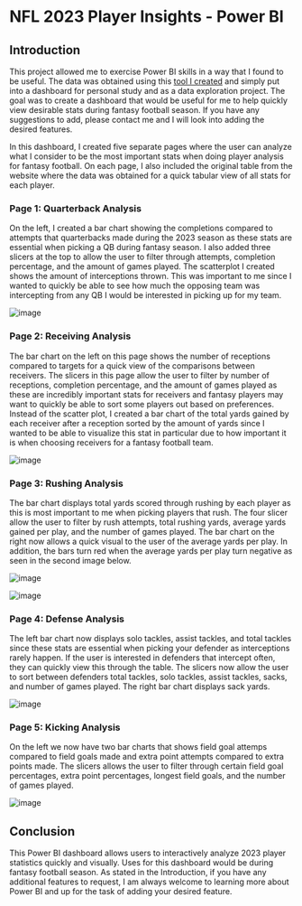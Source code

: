 # NFL 2023 Player Insights - Power BI

## Introduction
This project allowed me to exercise Power BI skills in a way that I found to be useful. The data was obtained using this [tool I created](https://github.com/landenng/nfl-scraper) and simply put into a dashboard for personal study and as a data exploration project. The goal was to create a dashboard that would be useful for me to help quickly view desirable stats during fantasy football season. If you have any suggestions to add, please contact me and I will look into adding the desired features.

In this dashboard, I created five separate pages where the user can analyze what I consider to be the most important stats when doing player analysis for fantasy football. On each page, I also included the original table from the website where the data was obtained for a quick tabular view of all stats for each player.

### Page 1: Quarterback Analysis
On the left, I created a bar chart showing the completions compared to attempts that quarterbacks made during the 2023 season as these stats are essential when picking a QB during fantasy season. I also added three slicers at the top to allow the user to filter through attempts, completion percentage, and the amount of games played. The scatterplot I created shows the amount of interceptions thrown. This was important to me since I wanted to quickly be able to see how much the opposing team was intercepting from any QB I would be interested in picking up for my team.

![image](https://github.com/user-attachments/assets/de068986-6a9b-4d53-8de8-784429471b91)

### Page 2: Receiving Analysis
The bar chart on the left on this page shows the number of receptions compared to targets for a quick view of the comparisons between receivers. The slicers in this page allow the user to filter by number of receptions, completion percentage, and the amount of games played as these are incredibly important stats for receivers and fantasy players may want to quickly be able to sort some players out based on preferences. Instead of the scatter plot, I created a bar chart of the total yards gained by each receiver after a reception sorted by the amount of yards since I wanted to be able to visualize this stat in particular due to how important it is when choosing receivers for a fantasy football team. 

![image](https://github.com/user-attachments/assets/bd47db59-32b3-430f-b5fd-aede1fc48cee)

### Page 3: Rushing Analysis
The bar chart displays total yards scored through rushing by each player as this is most important to me when picking players that rush. The four slicer allow the user to filter by rush attempts, total rushing yards, average yards gained per play, and the number of games played. The bar chart on the right now allows a quick visual to the user of the average yards per play. In addition, the bars turn red when the average yards per play turn negative as seen in the second image below.

![image](https://github.com/user-attachments/assets/291d7600-b1bd-4e24-ae30-dd98ab846e15)

![image](https://github.com/user-attachments/assets/03b90a67-3402-4985-a98e-6b43e09a6412)

### Page 4: Defense Analysis
The left bar chart now displays solo tackles, assist tackles, and total tackles since these stats are essential when picking your defender as interceptions rarely happen. If the user is interested in defenders that intercept often, they can quickly view this through the table. The slicers now allow the user to sort between defenders total tackles, solo tackles, assist tackles, sacks, and number of games played. The right bar chart displays sack yards.

![image](https://github.com/user-attachments/assets/8d687b4a-f64d-4040-b842-2127ea1bc36c)

### Page 5: Kicking Analysis
On the left we now have two bar charts that shows field goal attemps compared to field goals made and extra point attempts compared to extra points made. The slicers allows the user to filter through certain field goal percentages, extra point percentages, longest field goals, and the number of games played.

![image](https://github.com/user-attachments/assets/3f139f46-4207-45bc-8263-3c2ee6b39c35)

## Conclusion
This Power BI dashboard allows users to interactively analyze 2023 player statistics quickly and visually. Uses for this dashboard would be during fantasy football season. As stated in the Introduction, if you have any additional features to request, I am always welcome to learning more about Power BI and up for the task of adding your desired feature.
